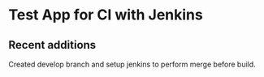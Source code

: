 # Test App for CI with Jenkins

## Recent additions

Created develop branch and setup jenkins to perform merge before build.